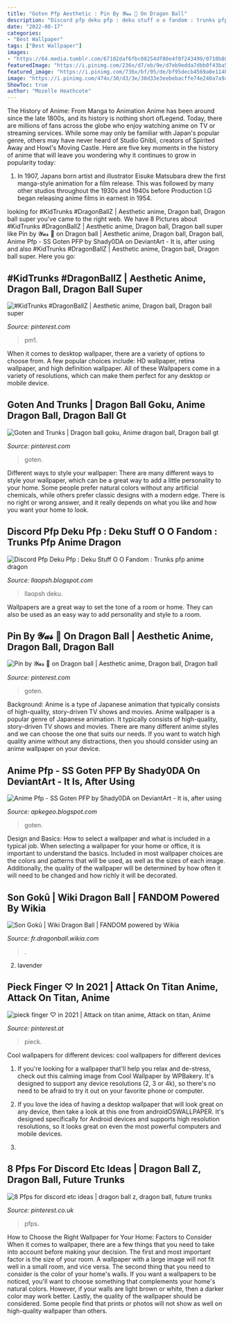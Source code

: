 ```yaml
---
title: "Goten Pfp Aesthetic : Pin By 𝓨𝓪𝓼 🦋 On Dragon Ball"
description: "Discord pfp deku pfp : deku stuff o o fandom : trunks pfp anime dragon"
date: "2022-08-17"
categories:
- "Best Wallpaper"
tags: ["Best Wallpaper"]
images:
- "https://64.media.tumblr.com/67102daf6fbc08254df80e4f0f243499/0710b80139724d70-76/s640x960/0ddc93e3640430e7f9754a6f218be14786b07892.jpg"
featuredImage: "https://i.pinimg.com/236x/d7/eb/9e/d7eb9edda7dbb0f43ba5a015644f0675.jpg?nii=t"
featured_image: "https://i.pinimg.com/736x/bf/95/de/bf95decb4569a0e114be391735e89ac0--trunks-dragon-ball.jpg"
image: "https://i.pinimg.com/474x/30/d3/3e/30d33e3eebebacffe74e240a7a9a47e1.jpg"
ShowToc: true
author: "Mozelle Heathcote"
---
```



The History of Anime: From Manga to Animation
Anime has been around since the late 1800s, and its history is nothing short ofLegend. Today, there are millions of fans across the globe who enjoy watching anime on TV or streaming services. While some may only be familiar with Japan's popular genre, others may have never heard of Studio Ghibli, creators of Spirited Away and Howl's Moving Castle. Here are five key moments in the history of anime that will leave you wondering why it continues to grow in popularity today:
1) In 1907, Japans born artist and illustrator Eisuke Matsubara drew the first manga-style animation for a film release. This was followed by many other studios throughout the 1930s and 1940s before Production I.G began releasing anime films in earnest in 1954.

	

		
looking for #KidTrunks #DragonBallZ | Aesthetic anime, Dragon ball, Dragon ball super you've came to the right web. We have 8 Pictures about #KidTrunks #DragonBallZ | Aesthetic anime, Dragon ball, Dragon ball super like Pin by 𝓨𝓪𝓼 🦋 on Dragon ball | Aesthetic anime, Dragon ball, Dragon ball, Anime Pfp - SS Goten PFP by Shady0DA on DeviantArt - It is, after using and also #KidTrunks #DragonBallZ | Aesthetic anime, Dragon ball, Dragon ball super. Here you go:
		
    
## #KidTrunks #DragonBallZ | Aesthetic Anime, Dragon Ball, Dragon Ball Super

<img loading=lazy src="https://i.pinimg.com/originals/d2/5b/20/d25b20e146a413596aee12243f065ab3.jpg" onerror="this.onerror=null;this.src='https://tse1.mm.bing.net/th?id=OIP.IL5TSOBxSKa37vo-oAYr7gHaEH&amp;pid=15.1';" alt="#KidTrunks #DragonBallZ | Aesthetic anime, Dragon ball, Dragon ball super">

_Source: pinterest.com_

>pm1. 

	

When it comes to desktop wallpaper, there are a variety of options to choose from. A few popular choices include: HD wallpaper, retina wallpaper, and high definition wallpaper. All of these Wallpapers come in a variety of resolutions, which can make them perfect for any desktop or mobile device. 

    
## Goten And Trunks | Dragon Ball Goku, Anime Dragon Ball, Dragon Ball Gt

<img loading=lazy src="https://i.pinimg.com/236x/d7/eb/9e/d7eb9edda7dbb0f43ba5a015644f0675.jpg?nii=t" onerror="this.onerror=null;this.src='https://tse3.mm.bing.net/th?id=OIP.cg1YZGWQO-ulEbwFhhktVwAAAA&amp;pid=15.1';" alt="Goten and Trunks | Dragon ball goku, Anime dragon ball, Dragon ball gt">

_Source: pinterest.com_

>goten. 

	

Different ways to style your wallpaper:
There are many different ways to style your wallpaper, which can be a great way to add a little personality to your home. Some people prefer natural colors without any artificial chemicals, while others prefer classic designs with a modern edge. There is no right or wrong answer, and it really depends on what you like and how you want your home to look.

    
## Discord Pfp Deku Pfp : Deku Stuff O O Fandom : Trunks Pfp Anime Dragon

<img loading=lazy src="https://64.media.tumblr.com/67102daf6fbc08254df80e4f0f243499/0710b80139724d70-76/s640x960/0ddc93e3640430e7f9754a6f218be14786b07892.jpg" onerror="this.onerror=null;this.src='https://tse4.mm.bing.net/th?id=OIP.xd78Le89f0-4l8IdVOr5TwHaHa&amp;pid=15.1';" alt="Discord Pfp Deku Pfp : Deku Stuff O O Fandom : Trunks pfp anime dragon">

_Source: llaopsh.blogspot.com_

>llaopsh deku. 

	

Wallpapers are a great way to set the tone of a room or home. They can also be used as an easy way to add personality and style to a room.

    
## Pin By 𝓨𝓪𝓼 🦋 On Dragon Ball | Aesthetic Anime, Dragon Ball, Dragon Ball

<img loading=lazy src="https://i.pinimg.com/736x/bf/95/de/bf95decb4569a0e114be391735e89ac0--trunks-dragon-ball.jpg" onerror="this.onerror=null;this.src='https://tse2.mm.bing.net/th?id=OIP.hbfQuK2NrXJDMW18iPAxLwHaEM&amp;pid=15.1';" alt="Pin by 𝓨𝓪𝓼 🦋 on Dragon ball | Aesthetic anime, Dragon ball, Dragon ball">

_Source: pinterest.com_

>goten. 

	

Background: Anime is a type of Japanese animation that typically consists of high-quality, story-driven TV shows and movies.
Anime wallpaper is a popular genre of Japanese animation. It typically consists of high-quality, story-driven TV shows and movies. There are many different anime styles and we can choose the one that suits our needs. If you want to watch high quality anime without any distractions, then you should consider using an anime wallpaper on your device.

    
## Anime Pfp - SS Goten PFP By Shady0DA On DeviantArt - It Is, After Using

<img loading=lazy src="https://lh3.googleusercontent.com/proxy/DVQTC9XSDN7RaXq6sob07z7IIc2kCcGv98xIF3I7X_Qp_oiZfkK58loR7_K6ASDaJiTmmCi5GoUXPssMVYA=w1200-h630-p-k-no-nu" onerror="this.onerror=null;this.src='https://tse2.mm.bing.net/th?id=OIP.JyTY5u3t2XflU9Er0mO0EgHaD4&amp;pid=15.1';" alt="Anime Pfp - SS Goten PFP by Shady0DA on DeviantArt - It is, after using">

_Source: apkegeo.blogspot.com_

>goten. 

	

Design and Basics: How to select a wallpaper and what is included in a typical job.
When selecting a wallpaper for your home or office, it is important to understand the basics. Included in most wallpaper choices are the colors and patterns that will be used, as well as the sizes of each image. Additionally, the quality of the wallpaper will be determined by how often it will need to be changed and how richly it will be decorated.

    
## Son Gokû | Wiki Dragon Ball | FANDOM Powered By Wikia

<img loading=lazy src="https://vignette1.wikia.nocookie.net/dragonball/images/1/11/GokusSpecialTrafficSafety02.png/revision/latest?cb=20130324061615&amp;path-prefix=fr" onerror="this.onerror=null;this.src='https://tse1.mm.bing.net/th?id=OIP.YHGysQIGvxBGJxxhH3_xOQHaFj&amp;pid=15.1';" alt="Son Gokû | Wiki Dragon Ball | FANDOM powered by Wikia">

_Source: fr.dragonball.wikia.com_

>. 

	

2. lavender 

    
## Pieck Finger ♡ In 2021 | Attack On Titan Anime, Attack On Titan, Anime

<img loading=lazy src="https://i.pinimg.com/originals/fb/bd/6e/fbbd6ecc20235749f0ba6bafeba22250.jpg" onerror="this.onerror=null;this.src='https://tse2.mm.bing.net/th?id=OIP.8qH0cLwYwOfrYVYN86JhJgHaHa&amp;pid=15.1';" alt="pieck finger ♡ in 2021 | Attack on titan anime, Attack on titan, Anime">

_Source: pinterest.at_

>pieck. 

	

Cool wallpapers for different devices:
cool wallpapers for different devices 

1. If you're looking for a wallpaper that'll help you relax and de-stress, check out this calming image from Cool Wallpaper by WPBakery. It's designed to support any device resolutions (2, 3 or 4k), so there's no need to be afraid to try it out on your favorite phone or computer.

2. If you love the idea of having a desktop wallpaper that will look great on any device, then take a look at this one from androidOSWALLPAPER. It's designed specifically for Android devices and supports high resolution resolutions, so it looks great on even the most powerful computers and mobile devices.

3.

    
## 8 Pfps For Discord Etc Ideas | Dragon Ball Z, Dragon Ball, Future Trunks

<img loading=lazy src="https://i.pinimg.com/474x/30/d3/3e/30d33e3eebebacffe74e240a7a9a47e1.jpg" onerror="this.onerror=null;this.src='https://tse2.mm.bing.net/th?id=OIP.qOLX9_eWlDOLx7raKNBHwQAAAA&amp;pid=15.1';" alt="8 Pfps for discord etc ideas | dragon ball z, dragon ball, future trunks">

_Source: pinterest.co.uk_

>pfps. 

	

How to Choose the Right Wallpaper for Your Home: Factors to Consider
When it comes to wallpaper, there are a few things that you need to take into account before making your decision. The first and most important factor is the size of your room. A wallpaper with a large image will not fit well in a small room, and vice versa. 
The second thing that you need to consider is the color of your home's walls. If you want a wallpapers to be noticed, you'll want to choose something that complements your home's natural colors. However, if your walls are light brown or white, then a darker color may work better. 
Lastly, the quality of the wallpaper should be considered. Some people find that prints or photos will not show as well on high-quality wallpaper than others.

